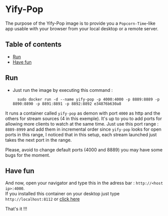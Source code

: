 # Yify-Pop

The purpose of the Yify-Pop image is to provide you a `Popcorn-Time`-like app usable with your browser from your local desktop or a remote server.

## Table of contents

- [Run](#run)
- [Have fun](#have-fun)

## Run

* Just run the image by executing this command :

        sudo docker run -d --name yify-pop -p 4000:4000 -p 8889:8889 -p 8890:8890 -p 8891:8891 -p 8892:8892 e34876b630a8

It runs a container called `yify-pop` as demon with port `4000` as http and the others for stream sources (4 in this exemple).
It's up to you to add ports for allowing more clients to watch at the same time.
Just use this port range : `8889-8999` and add them in incremental order since `yify-pop` looks for open ports in this range, I noticed that in this setup, each stream launched just takes the next port in the range.

Please, avoid to change default ports (4000 and 8889) you may have some bugs for the moment.

## Have fun

And now, open your navigator and type this in the adress bar : `http://<host ip>:4000`.<br/>
If you installed this container on your desktop just type `http://localhost:8112` or [click here](http://localhost:4000)

That's it !!!
